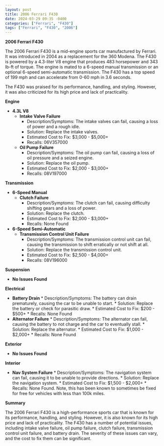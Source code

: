 ```yaml
---
layout: post
title: 2006 Ferrari F430
date: 2024-03-29 09:35 -0400
categories: ["Ferrari", "F430"]
tags: ["Ferrari", "F430", "2006"]
---
```

**2006 Ferrari F430**

The 2006 Ferrari F430 is a mid-engine sports car manufactured by Ferrari. It was introduced in 2004 as a replacement for the 360 Modena. The F430 is powered by a 4.3-liter V8 engine that produces 483 horsepower and 343 lb-ft of torque. The engine is mated to a 6-speed manual transmission or an optional 6-speed semi-automatic transmission. The F430 has a top speed of 199 mph and can accelerate from 0-60 mph in 3.6 seconds.

The F430 was praised for its performance, handling, and styling. However, it was also criticized for its high price and lack of practicality.

**Engine**

* **4.3L V8**
    * **Intake Valve Failure**
        * Description/Symptoms: The intake valves can fail, causing a loss of power and a rough idle.
        * Solution: Replace the intake valves.
        * Estimated Cost to Fix: $3,000 - $5,000+
        * Recalls: 06V357000
    * **Oil Pump Failure**
        * Description/Symptoms: The oil pump can fail, causing a loss of oil pressure and a seized engine.
        * Solution: Replace the oil pump.
        * Estimated Cost to Fix: $2,000 - $3,000+
        * Recalls: 08V197000

**Transmission**

* **6-Speed Manual**
    * **Clutch Failure**
        * Description/Symptoms: The clutch can fail, causing difficulty shifting gears and a loss of power.
        * Solution: Replace the clutch.
        * Estimated Cost to Fix: $2,000 - $3,000+
        * Recalls: None Found
* **6-Speed Semi-Automatic**
    * **Transmission Control Unit Failure**
        * Description/Symptoms: The transmission control unit can fail, causing the transmission to shift erratically or not shift at all.
        * Solution: Replace the transmission control unit.
        * Estimated Cost to Fix: $2,500 - $4,000+
        * Recalls: 08V196000

**Suspension**

* **No Issues Found**

**Electrical**

* **Battery Drain**
        * Description/Symptoms: The battery can drain prematurely, causing the car to be unable to start.
        * Solution: Replace the battery or check for parasitic draw.
        * Estimated Cost to Fix: $200 - $500+
        * Recalls: None Found
* **Alternator Failure**
        * Description/Symptoms: The alternator can fail, causing the battery to not charge and the car to eventually stall.
        * Solution: Replace the alternator.
        * Estimated Cost to Fix: $1,000 - $2,000+
        * Recalls: None Found

**Exterior**

* **No Issues Found**

**Interior**

* **Nav System Failure**
        * Description/Symptoms: The navigation system can fail, causing it to be unable to provide directions.
        * Solution: Replace the navigation system.
        * Estimated Cost to Fix: $1,500 - $2,000+
        * Recalls: None Found.  Note, this has been known to sometimes be fixed for free for vehicles with less than 100k miles.

**Summary**

The 2006 Ferrari F430 is a high-performance sports car that is known for its performance, handling, and styling. However, it is also known for its high price and lack of practicality. The F430 has a number of potential issues, including intake valve failure, oil pump failure, clutch failure, transmission control unit failure, and battery drain. The severity of these issues can vary, and the cost to fix them can be significant.
